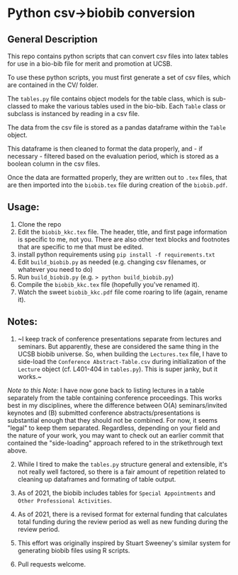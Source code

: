 # Python csv->biobib conversion

## General Description

This repo contains python scripts that can convert csv files into latex tables for use in a bio-bib file for merit and promotion at UCSB.

To use these python scripts, you must first generate a set of csv files, which are contained in the CV/ folder.

The `tables.py` file contains object models for the table class, which is sub-classed to make the various tables used in the bio-bib. Each `Table` class or subclass is instanced by reading in a csv file. 

The data from the csv file is stored as a pandas dataframe within the `Table` object. 

This dataframe is then cleaned to format the data properly, and - if necessary - filtered based on the evaluation period, which is stored as a boolean column in the csv files.  

Once the data are formatted properly, they are written out to `.tex` files, that are then imported into the `biobib.tex` file during creation of the `biobib.pdf`.


## Usage:

1. Clone the repo
2. Edit the `biobib_kkc.tex` file. The header, title, and first page information is specific to me, not you. There are also other text blocks and footnotes that are specific to me that must be edited.
2. install python requirements using `pip install -f requirements.txt`
3. Edit `build_biobib.py` as needed (e.g. changing csv filenames, or whatever you need to do)
4. Run `build_biobib.py` (e.g. `> python build_biobib.py`)
5. Compile the `biobib_kkc.tex` file (hopefully you've renamed it).
6. Watch the sweet `biobib_kkc.pdf` file come roaring to life (again, rename it).

## Notes:

1. ~I keep track of conference presentations separate from lectures and seminars. But apparently, these are considered the same thing in the UCSB biobib universe. So, when building the `Lectures.tex` file, I have to side-load the `Conference Abstract-Table.csv` during initialization of the `Lecture` object (cf. L401-404 in `tables.py`). This is super janky, but it works.~ 

*Note to this Note*: I have now gone back to listing lectures in a table separately from the table containing conference proceedings. This works best in my disciplines, where the difference between O(A) seminars/invited keynotes and (B) submitted conference abstracts/presentations is substantial enough that they should not be combined. For now, it seems "legal" to keep them separated. Regardless, depending on your field and the nature of your work, you may want to check out an earlier commit that contained the "side-loading" approach refered to in the strikethrough text above. 


2. While I tired to make the `tables.py` structure general and extensible, it's not really well factored, so there is a fair amount of repetition related to cleaning up dataframes and formating of table output.

3. As of 2021, the biobib includes tables for `Special Appointments` and `Other Professional Activities`.

4. As of 2021, there is a revised format for external funding that calculates total funding during the review period as well as new funding during the review period.

5. This effort was originally inspired by Stuart Sweeney's similar system for generating biobib files using R scripts. 

6. Pull requests welcome. 




